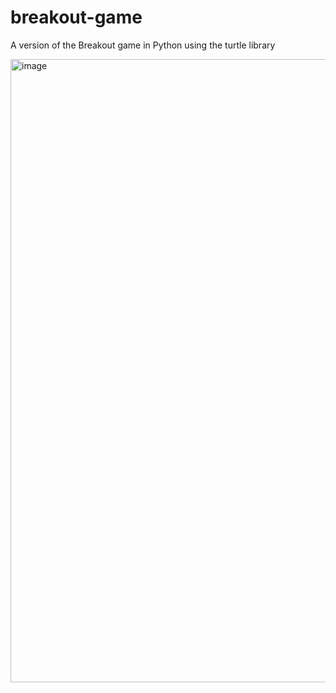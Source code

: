 # breakout-game
 A version of the Breakout game in Python using the turtle library
 
<img width="997" alt="image" src="https://user-images.githubusercontent.com/99300025/167709248-1a1a5a42-2da9-4daa-b6aa-08af85c4b207.png">
